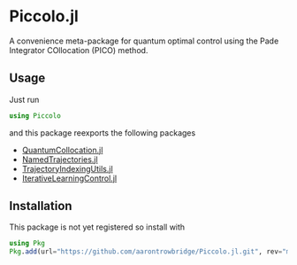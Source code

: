 # Piccolo.jl
A convenience meta-package for quantum optimal control using the Pade Integrator COllocation (PICO) method.


## Usage

Just run
```julia
using Piccolo
```

and this package reexports the following packages

- [QuantumCollocation.jl](https://github.com/aarontrowbridge/QuantumCollocation.jl)
- [NamedTrajectories.jl](https://github.com/aarontrowbridge/NamedTrajectories.jl)
- [TrajectoryIndexingUtils.jl](https://github.com/aarontrowbridge/TrajectoryIndexingUtils.jl)
- [IterativeLearningControl.jl](https://github.com/aarontrowbridge/IterativeLearningControl.jl)

## Installation
This package is not yet registered so install with
```julia
using Pkg
Pkg.add(url="https://github.com/aarontrowbridge/Piccolo.jl.git", rev="main")
```
